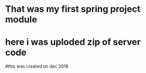 # That was my first spring project module 

# here i was uploded zip of server code 
#this was created on dec 2018

